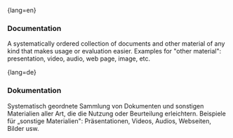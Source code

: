 {lang=en}
### Documentation

A systematically ordered collection of documents and other material of any kind that makes usage or evaluation easier. Examples for "other material": presentation, video, audio, web page, image, etc.

{lang=de}
### Dokumentation

Systematisch geordnete Sammlung von Dokumenten und sonstigen
Materialien aller Art, die die Nutzung oder Beurteilung erleichtern.
Beispiele für „sonstige Materialien": Präsentationen, Videos, Audios,
Webseiten, Bilder usw.
